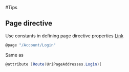 #Tips

## Page directive
Use constants in defining page directive properties
[Link](https://stackoverflow.com/questions/66894753/blazor-page-route-url-define-with-variable)
```csharp
@page "/Account/Login"
```
Same as
```csharp
@attribute [Route(UriPageAddresses.Login)]
```
